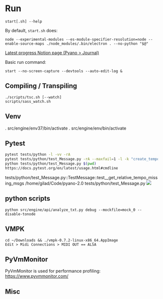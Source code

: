 # Run
    start[.sh] --help

By default, `start.sh` does:
    
    node --experimental-modules --es-module-specifier-resolution=node --enable-source-maps ./node_modules/.bin/electron . --no-python "$@"

[Latest progress Notion page (Pyano > Journal)](https://www.notion.so/Journal-4cda875287874793b6adc5823edf617b)

Basic run command:
    
    start --no-screen-capture --devtools --auto-edit-log &

## Compiling / Transpiling
    ./scripts/tsc.sh [--watch]
    scripts/sass_watch.sh

## Venv
. src/engine/env37/bin/activate
. src/engine/env/bin/activate

## Pytest
```bash
pytest tests/python -l -vv -rA
pytest tests/python/test_Message.py -rA --maxfail=1 -l -k "create_tempo_shifted" | grep -P ".*\.py:\d*"
python tests/python/test_Message.py $(pwd)
https://docs.pytest.org/en/latest/usage.html#cmdline
```
tests/python/test_Message.py::TestMessage::test__get_relative_tempo_missing_msgs
    /home/gilad/Code/pyano-2.0
tests/python/test_Message.py
![](ignore/pytest-man-0.png)

## python scripts
    python src/engine/api/analyze_txt.py debug --mockfile=mock_0 --disable-tonode

## VMPK
    cd ~/Downloads && ./vmpk-0.7.2-linux-x86_64.AppImage
    Edit > Midi Connections > MIDI OUT == ALSA 

## PyVmMonitor
PyVmMonitor is used for performance profiling:
https://www.pyvmmonitor.com/

## Misc
    

